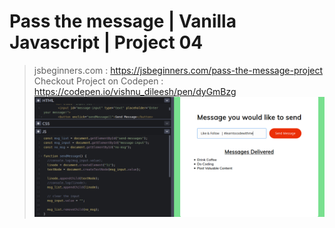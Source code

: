 # Pass the message | Vanilla Javascript | Project 04

> jsbeginners.com :
> https://jsbeginners.com/pass-the-message-project
> Checkout Project on Codepen : https://codepen.io/vishnu_dileesh/pen/dyGmBzg
![Pass The Message | Vanilla Javascript project |](screenshot-codepen-js-project.png)
